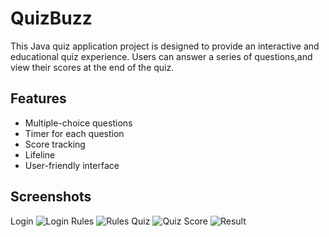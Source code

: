  
# QuizBuzz

This Java quiz application project is designed to provide an interactive and educational quiz experience. Users can answer a series of questions,and view their scores at the end of the quiz.  


## Features

- Multiple-choice questions  
- Timer for each question
- Score tracking
- Lifeline
- User-friendly interface


## Screenshots

 Login
![Login](https://github.com/sneh9019/QuizzBuzz/assets/87320365/f3ae17b9-7531-40d3-931d-50a531fffe34)
Rules
![Rules](https://github.com/sneh9019/QuizzBuzz/assets/87320365/07a61c4a-09d8-4c1c-bbc0-d8c8c1f6b711)
Quiz
![Quiz](https://github.com/sneh9019/QuizzBuzz/assets/87320365/fe9e727d-3096-4e3f-8c0c-2f07f14be7bd)
Score
![Result](https://github.com/sneh9019/QuizzBuzz/assets/87320365/9a0ce536-5523-4031-85b4-1c13caa13bb1)


